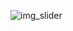 ![img_slider](https://user-images.githubusercontent.com/79021544/221398228-9dc47db6-5355-471f-bb93-a02972c70efd.gif)
